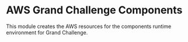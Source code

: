 # AWS Grand Challenge Components

This module creates the AWS resources for the components runtime environment for Grand Challenge.
